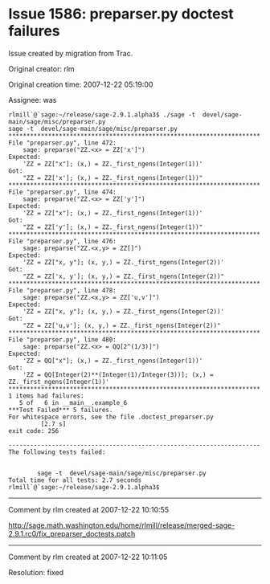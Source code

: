 # Issue 1586: preparser.py doctest failures

Issue created by migration from Trac.

Original creator: rlm

Original creation time: 2007-12-22 05:19:00

Assignee: was


```
rlmill`@`sage:~/release/sage-2.9.1.alpha3$ ./sage -t  devel/sage-main/sage/misc/preparser.py
sage -t  devel/sage-main/sage/misc/preparser.py             **********************************************************************
File "preparser.py", line 472:
    sage: preparse("ZZ.<x> = ZZ['x']")   
Expected:
    'ZZ = ZZ["x"]; (x,) = ZZ._first_ngens(Integer(1))'
Got:
    "ZZ = ZZ['x']; (x,) = ZZ._first_ngens(Integer(1))"
**********************************************************************
File "preparser.py", line 474:
    sage: preparse("ZZ.<x> = ZZ['y']")
Expected:
    'ZZ = ZZ["x"]; (x,) = ZZ._first_ngens(Integer(1))'
Got:
    "ZZ = ZZ['y']; (x,) = ZZ._first_ngens(Integer(1))"
**********************************************************************
File "preparser.py", line 476:
    sage: preparse("ZZ.<x,y> = ZZ[]")
Expected:
    'ZZ = ZZ["x, y"]; (x, y,) = ZZ._first_ngens(Integer(2))'
Got:
    "ZZ = ZZ['x, y']; (x, y,) = ZZ._first_ngens(Integer(2))"
**********************************************************************
File "preparser.py", line 478:
    sage: preparse("ZZ.<x,y> = ZZ['u,v']")
Expected:
    'ZZ = ZZ["x, y"]; (x, y,) = ZZ._first_ngens(Integer(2))'
Got:
    "ZZ = ZZ['u,v']; (x, y,) = ZZ._first_ngens(Integer(2))"
**********************************************************************
File "preparser.py", line 480:
    sage: preparse("ZZ.<x> = QQ[2^(1/3)]")
Expected:
    'ZZ = QQ["x"]; (x,) = ZZ._first_ngens(Integer(1))'
Got:
    'ZZ = QQ[Integer(2)**(Integer(1)/Integer(3))]; (x,) = ZZ._first_ngens(Integer(1))'
**********************************************************************
1 items had failures:
   5 of   6 in __main__.example_6
***Test Failed*** 5 failures.
For whitespace errors, see the file .doctest_preparser.py
         [2.7 s]
exit code: 256

----------------------------------------------------------------------
The following tests failed:


        sage -t  devel/sage-main/sage/misc/preparser.py
Total time for all tests: 2.7 seconds
rlmill`@`sage:~/release/sage-2.9.1.alpha3$ 
```



---

Comment by rlm created at 2007-12-22 10:10:55

http://sage.math.washington.edu/home/rlmill/release/merged-sage-2.9.1.rc0/fix_preparser_doctests.patch


---

Comment by rlm created at 2007-12-22 10:11:05

Resolution: fixed
